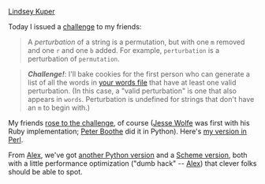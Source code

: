 [Lindsey Kuper](Lindsey.md)

Today I issued a [challenge](http://lindseykuper.livejournal.com/265703.html) to my friends:

> A _perturbation_ of a string is a permutation, but with one `m` removed and one `r` and one `b` added. For example, `perturbation` is a perturbation of `permutation`.

> _**Challenge!**_: I'll bake cookies for the first person who can generate a list of all the words in [your words file](http://en.wikipedia.org/wiki/Words_(Unix)) that have at least one valid perturbation. (In this case, a "valid perturbation" is one that also appears in `words`. Perturbation is undefined for strings that don't have an `m` to begin with.)

My friends [rose to the challenge](http://lindseykuper.livejournal.com/265703.html#comments), of course ([Jesse Wolfe](http://www.jes5199.com) was first with his Ruby implementation; [Peter Boothe](http://soy.dyndns.org/~peter/) did it in Python).  Here's [my version in Perl](http://code.google.com/p/narorumo/source/browse/trunk/perturbation/perturbation.pl).

From [Alex](Alex.md), we've got [another Python version](http://code.google.com/p/narorumo/source/browse/trunk/perturbation/perturbation.py) and a [Scheme version](http://code.google.com/p/narorumo/source/browse/trunk/perturbation/perturbation.scm), both with a little performance optimization ("dumb hack" -- [Alex](Alex.md)) that clever folks should be able to spot.